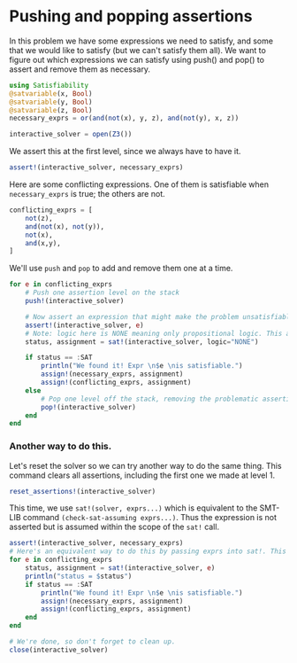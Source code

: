 # Pushing and popping assertions
In this problem we have some expressions we need to satisfy, and some that we would like to satisfy (but we can't satisfy them all).
We want to figure out which expressions we can satisfy using push() and pop() to assert and remove them as necessary.

```julia
using Satisfiability
@satvariable(x, Bool)
@satvariable(y, Bool)
@satvariable(z, Bool)
necessary_exprs = or(and(not(x), y, z), and(not(y), x, z))

interactive_solver = open(Z3())
```
We assert this at the first level, since we always have to have it.
```julia
assert!(interactive_solver, necessary_exprs)
```

Here are some conflicting expressions. One of them is satisfiable when `necessary_exprs` is true; the others are not.
```julia
conflicting_exprs = [
    not(z),
    and(not(x), not(y)),
    not(x),
    and(x,y),
]
```

We'll use `push` and `pop` to add and remove them one at a time.
```julia
for e in conflicting_exprs
    # Push one assertion level on the stack
    push!(interactive_solver)

    # Now assert an expression that might make the problem unsatisfiable
    assert!(interactive_solver, e)
    # Note: logic here is NONE meaning only propositional logic. This arises because we used Yices, which requires setting the logic.
    status, assignment = sat!(interactive_solver, logic="NONE")

    if status == :SAT
        println("We found it! Expr \n$e \nis satisfiable.")
        assign!(necessary_exprs, assignment)
        assign!(conflicting_exprs, assignment)
    else
        # Pop one level off the stack, removing the problematic assertion.
        pop!(interactive_solver)
    end
end
```

### Another way to do this.
Let's reset the solver so we can try another way to do the same thing. This command clears all assertions, including the first one we made at level 1.
```julia
reset_assertions!(interactive_solver)
```

This time, we use `sat!(solver, exprs...)` which is equivalent to the SMT-LIB command `(check-sat-assuming exprs...)`. Thus the expression is not asserted but is assumed within the scope of the `sat!` call.
```julia
assert!(interactive_solver, necessary_exprs)
# Here's an equivalent way to do this by passing exprs into sat!. This is equivalent to the SMT-LIB syntax "(check-sat-assuming (exprs...))", which does not (assert) the expressions but assumes they should be satisfied.
for e in conflicting_exprs
    status, assignment = sat!(interactive_solver, e)
    println("status = $status")
    if status == :SAT
        println("We found it! Expr \n$e \nis satisfiable.")
        assign!(necessary_exprs, assignment)
        assign!(conflicting_exprs, assignment)
    end
end

# We're done, so don't forget to clean up.
close(interactive_solver)
```